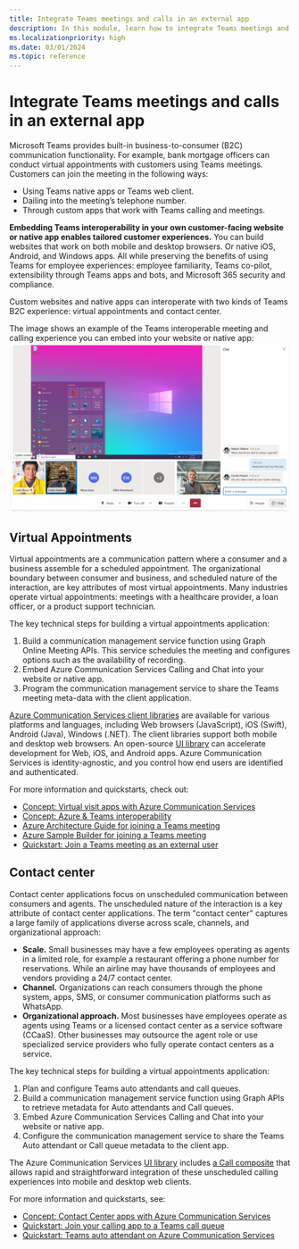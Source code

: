 ```yaml
---
title: Integrate Teams meetings and calls in an external app
description: In this module, learn how to integrate Teams meetings and calls in an external business-to-consumer (B2C) app.
ms.localizationpriority: high
ms.date: 03/01/2024
ms.topic: reference
---
```


# Integrate Teams meetings and calls in an external app

Microsoft Teams provides built-in business-to-consumer (B2C) communication functionality. For example, bank mortgage officers can conduct virtual appointments with customers using Teams meetings. <br>
Customers can join the meeting in the following ways:

* Using Teams native apps or Teams web client.
* Dailing into the meeting’s telephone number.
* Through custom apps that work with Teams calling and meetings.

**Embedding Teams interoperability in your own customer-facing website or native app enables tailored customer experiences.** You can build websites that work on both mobile and desktop browsers. Or native iOS, Android, and Windows apps. All while preserving the benefits of using Teams for employee experiences: employee familiarity, Teams co-pilot, extensibility through Teams apps and bots, and Microsoft 365 security and compliance.

Custom websites and native apps can interoperate with two kinds of Teams B2C experience: virtual appointments and contact center.

The image shows an example of the Teams interoperable meeting and calling experience you can embed into your website or native app:
![Alt text](../assets/images/call-with-chat-composite-hero.png "Screenshot of the meeting and calling experiences you can embed in your own app or website")

## Virtual Appointments

Virtual appointments are a communication pattern where a consumer and a business assemble for a scheduled appointment. The organizational boundary between consumer and business, and scheduled nature of the interaction, are key attributes of most virtual appointments. Many industries operate virtual appointments: meetings with a healthcare provider, a loan officer, or a product support technician.

The key technical steps for building a virtual appointments application:

1. Build a communication management service function using Graph Online Meeting APIs. This service schedules the meeting and configures options such as the availability of recording.
2. Embed Azure Communication Services Calling and Chat into your website or native app.
3. Program the communication management service to share the Teams meeting meta-data with the client application.

[Azure Communication Services client libraries](/azure/communication-services/concepts/sdk-options) are available for various platforms and languages, including Web browsers (JavaScript), iOS (Swift), Android (Java), Windows (.NET). The client libraries support both mobile and desktop web browsers. An open-source [UI library](/azure/communication-services/concepts/ui-library/ui-library-overview) can accelerate development for Web, iOS, and Android apps. Azure Communication Services is identity-agnostic, and you control how end users are identified and authenticated.

For more information and quickstarts, check out:

- [Concept: Virtual visit apps with Azure Communication Services](/azure/communication-services/tutorials/virtual-visits)
- [Concept: Azure & Teams interoperability](/azure/communication-services/concepts/interop/guest/overview)
- [Azure Architecture Guide for joining a Teams meeting](/azure/architecture/guide/mobile/azure-communication-services-architecture#microsoft-365-and-teams)
- [Azure Sample Builder for joining a Teams meeting](https://aka.ms/acs-sample-builder)
- [Quickstart: Join a Teams meeting as an external user](/azure/communication-services/quickstarts/voice-video-calling/get-started-teams-interop?pivots=platform-android)

## Contact center

Contact center applications focus on unscheduled communication between consumers and agents. The unscheduled nature of the interaction is a key attribute of contact center applications. The term "contact center" captures a large family of applications diverse across scale, channels, and organizational approach:

- **Scale.** Small businesses may have a few employees operating as agents in a limited role, for example a restaurant offering a phone number for reservations. While an airline may have thousands of employees and vendors providing a 24/7 contact center.
- **Channel.** Organizations can reach consumers through the phone system, apps, SMS, or consumer communication platforms such as WhatsApp.
- **Organizational approach.** Most businesses have employees operate as agents using Teams or a licensed contact center as a service software (CCaaS). Other businesses may outsource the agent role or use specialized service providers who fully operate contact centers as a service.

The key technical steps for building a virtual appointments application:

1. Plan and configure Teams auto attendants and call queues.
1. Build a communication management service function using Graph APIs to retrieve metadata for Auto attendants and Call queues.
3. Embed Azure Communication Services Calling and Chat into your website or native app.
1. Configure the communication management service to share the Teams Auto attendant or Call queue metadata to the client app.

The Azure Communication Services [UI library](/azure/communication-services/concepts/ui-library/ui-library-overview) includes [a Call composite](https://azure.github.io/communication-ui-library/?path=/docs/composites-call-basicexample--basic-example) that allows rapid and straightforward integration of these unscheduled calling experiences into mobile and desktop web clients.

For more information and quickstarts, see:

- [Concept: Contact Center apps with Azure Communication Services](/azure/communication-services/tutorials/contact-center)
- [Quickstart: Join your calling app to a Teams call queue](/azure/communication-services/quickstarts/voice-video-calling/get-started-teams-call-queue)
- [Quickstart: Teams auto attendant on Azure Communication Services](/azure/communication-services/quickstarts/voice-video-calling/get-started-teams-auto-attendant)

